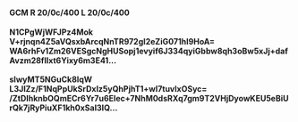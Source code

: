 #### GCM R 20/0c/400 L 20/0c/400
**N1CPgWjWFJPz4Mok**<br/>**V+rjnqn4Z5aVQsxbArcqNnTR972gI2eZiG071hI9HoA=**<br/>**WA6rhFv1Zm26VESgcNgHUSopj1evyif6J334qyiGbbw8qh3oBw5xJj+dafAvzm28flIxt6Yixy6m3E41...**<br/><br/>
**slwyMT5NGuCk8IqW**<br/>**L3JIZz/F1NqPpUkSrDxIz5yQhPjhT1+wI7tuvlxOSyc=**<br/>**/ZtDIhknbOQmECr6Yr7u6EIec+7NhM0dsRXq7gm9T2VHjDyowKEU5eBiUrQk7jRyPiuXF1kh0xSaI3IQ...**